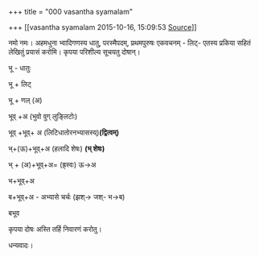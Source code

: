 +++
title = "000 vasantha syamalam"

+++
[[vasantha syamalam	2015-10-16, 15:09:53 [Source](https://groups.google.com/g/samskrita/c/j-mChVxy1rY)]]



नमो नमः। अहमधुना भ्वादिगणस्य धातु, परस्मैपदम्, प्रथमपुरुषः एकवचनम् - लिट्- एतस्य प्रकिया सहितं लेखितुं प्रयासं करोमि। कृपया परिशील्य सूचयतु दोषान्।

भू - धातुः

भू + लिट्

भू + णल् (अ)

भूव् +अ (भुवो वुग् लुङ्लिटोः)

भूव् +भूव्+ अ (लिटिधातोरनभ्यासस्य्)**(द्वित्वम्)**

भ्+(ऊ)+भूव्+अ (हलादि शेषः) **(भ् शेषः)**

भ् + (अ)+भूव्+अ= (ह्र्स्वः) ऊ->अ

भ+भूव्+अ

ब+भूव्+अ - अभ्यासे चर्चः (झश्-> जश्- भ->ब)

बभूव

  

कृपया दोषः अस्ति तर्हि निवारणं करोतु।

धन्यवादः।

